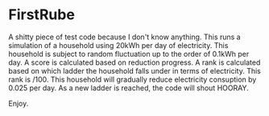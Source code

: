# FirstRube
A shitty piece of test code because I don't know anything.
This runs a simulation of a household using 20kWh per day of electricity.
This household is subject to random fluctuation up to the order of 0.1kWh per day.
A score is calculated based on reduction progress.
A rank is calculated based on which ladder the household falls under in terms of electricity.
This rank is /100.
This household will gradually reduce electricity consuption by 0.025 per day.
As a new ladder is reached, the code will shout HOORAY.

Enjoy.
